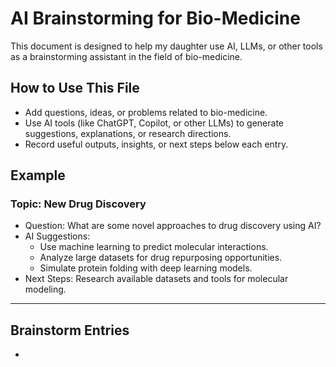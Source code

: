 # AI Brainstorming for Bio-Medicine

This document is designed to help my daughter use AI, LLMs, or other tools as a brainstorming assistant in the field of bio-medicine.

## How to Use This File
- Add questions, ideas, or problems related to bio-medicine.
- Use AI tools (like ChatGPT, Copilot, or other LLMs) to generate suggestions, explanations, or research directions.
- Record useful outputs, insights, or next steps below each entry.

## Example
### Topic: New Drug Discovery
- Question: What are some novel approaches to drug discovery using AI?
- AI Suggestions:
  - Use machine learning to predict molecular interactions.
  - Analyze large datasets for drug repurposing opportunities.
  - Simulate protein folding with deep learning models.
- Next Steps: Research available datasets and tools for molecular modeling.

---

## Brainstorm Entries
- 
